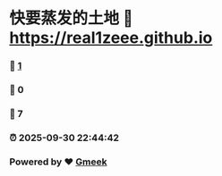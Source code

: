 # 快要蒸发的土地 :link: https://real1zeee.github.io 
### :page_facing_up: [1](https://real1zeee.github.io/tag.html) 
### :speech_balloon: 0 
### :hibiscus: 7 
### :alarm_clock: 2025-09-30 22:44:42 
### Powered by :heart: [Gmeek](https://github.com/Meekdai/Gmeek)

